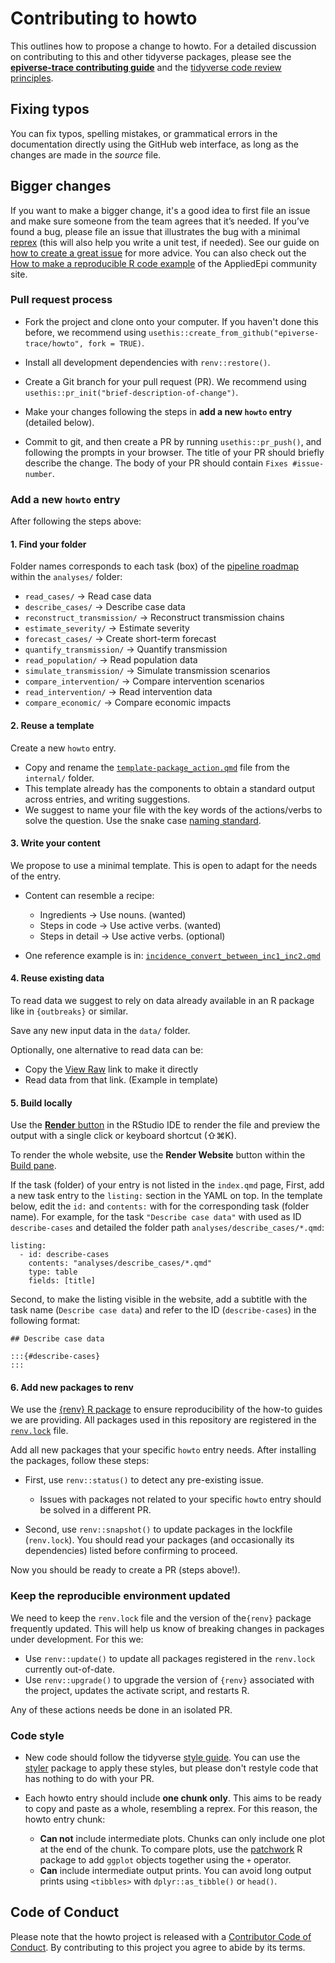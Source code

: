 # Contributing to howto

This outlines how to propose a change to howto.
For a detailed discussion on contributing to this and other tidyverse packages, please see the [**epiverse-trace contributing guide**](https://github.com/epiverse-trace/.github/blob/main/CONTRIBUTING.md) and the [tidyverse code review principles](https://code-review.tidyverse.org/).

## Fixing typos

You can fix typos, spelling mistakes, or grammatical errors in the documentation directly using the GitHub web interface, as long as the changes are made in the _source_ file. 
<!--This generally means you'll need to edit [roxygen2 comments](https://roxygen2.r-lib.org/articles/roxygen2.html) in an `.R`, not a `.Rd` file. 
You can find the `.R` file that generates the `.Rd` by reading the comment in the first line.-->

## Bigger changes

If you want to make a bigger change, it's a good idea to first file an issue and make sure someone from the team agrees that it’s needed. 
If you’ve found a bug, please file an issue that illustrates the bug with a minimal 
[reprex](https://www.tidyverse.org/help/#reprex) (this will also help you write a unit test, if needed).
See our guide on [how to create a great issue](https://code-review.tidyverse.org/issues/) for more advice. 
You can also check out the [How to make a reproducible R code example](https://community.appliedepi.org/t/how-to-make-a-reproducible-r-code-example/167/1) of the AppliedEpi community site.

### Pull request process

*   Fork the project and clone onto your computer. If you haven't done this before, we recommend using `usethis::create_from_github("epiverse-trace/howto", fork = TRUE)`.

*   Install all development dependencies with `renv::restore()`. 

<!--and then make sure the package passes R CMD check by running `devtools::check()`. 
    If R CMD check doesn't pass cleanly, it's a good idea to ask for help before continuing. -->

*   Create a Git branch for your pull request (PR). We recommend using `usethis::pr_init("brief-description-of-change")`.

*   Make your changes following the steps in **add a new `howto` entry** (detailed below).

*   Commit to git, and then create a PR by running `usethis::pr_push()`, and following the prompts in your browser.
    The title of your PR should briefly describe the change.
    The body of your PR should contain `Fixes #issue-number`.

<!--*  For user-facing changes, add a bullet to the top of `NEWS.md` (i.e. just below the first header). Follow the style described in <https://style.tidyverse.org/news.html>.-->

### Add a new `howto` entry

After following the steps above:

#### 1. Find your folder

Folder names corresponds to each task (box) of the [pipeline roadmap](https://epiverse-trace.github.io/getting-started.html#roadmap) within the `analyses/` folder:

  - `read_cases/` → Read case data
  - `describe_cases/` → Describe case data
  - `reconstruct_transmission/` → Reconstruct transmission chains
  - `estimate_severity/` → Estimate severity
  - `forecast_cases/` → Create short-term forecast
  - `quantify_transmission/` → Quantify transmission
  - `read_population/` → Read population data
  - `simulate_transmission/` → Simulate transmission scenarios
  - `compare_intervention/` → Compare intervention scenarios
  - `read_intervention/` → Read intervention data
  - `compare_economic/` → Compare economic impacts

#### 2. Reuse a template

Create a new `howto` entry. 

- Copy and rename the [`template-package_action.qmd`](https://github.com/epiverse-trace/howto/blob/main/internal/template-package_action.qmd) file from the `internal/` folder.
- This template already has the components to obtain a standard output across entries, and writing suggestions.
- We suggest to name your file with the key words of the actions/verbs to solve the question. Use the snake case [naming standard](https://devguide.ropensci.org/building.html?q=snake#function-and-argument-naming).

#### 3. Write your content

We propose to use a minimal template. This is open to adapt for the needs of the entry.

- Content can resemble a recipe:
  - Ingredients → Use nouns. (wanted)
  - Steps in code → Use active verbs. (wanted)
  - Steps in detail → Use active verbs. (optional)

- One reference example is in: [`incidence_convert_between_inc1_inc2.qmd`](https://github.com/epiverse-trace/howto/blob/5004d91ef22c63e8682878683d947dc75c96b8d4/internal/incidence_convert_between_inc1_inc2.qmd#L14-L21)

#### 4. Reuse existing data

To read data we suggest to rely on data already available in an R package like in `{outbreaks}` or similar. 

Save any new input data in the `data/` folder.

Optionally, one alternative to read data can be:

- Copy the [View Raw](https://docs.github.com/en/enterprise-cloud@latest/repositories/working-with-files/using-files/viewing-a-file) link to make it directly 
- Read data from that link. (Example in template)

#### 5. Build locally 

Use the [**Render** button](https://quarto.org/docs/get-started/hello/rstudio.html#rendering) in the RStudio IDE to render the file and preview the output with a single click or keyboard shortcut (⇧⌘K).

To render the whole website, use the **Render Website** button within the [Build pane](https://docs.posit.co/ide/user/ide/guide/ui/ui-panes.html).

If the task (folder) of your entry is not listed in the `index.qmd` page, First, add a new task entry to the `listing:` section in the YAML on top. In the template below, edit the `id:` and `contents:` with for the corresponding task (folder name). For example, for the task `"Describe case data"` with used as ID `describe-cases` and detailed the folder path `analyses/describe_cases/*.qmd`:

```
listing: 
  - id: describe-cases
    contents: "analyses/describe_cases/*.qmd"
    type: table
    fields: [title]
```

Second, to make the listing visible in the website, add a subtitle with the task name (`Describe case data`) and refer to the ID (`describe-cases`) in the following format:

```
## Describe case data

:::{#describe-cases}
:::
```

#### 6. Add new packages to renv

We use the [{renv} R package](https://rstudio.github.io/renv/) to ensure reproducibility of the how-to guides we are providing. All packages used in this repository are registered in the [`renv.lock`](https://github.com/epiverse-trace/howto/blob/main/renv.lock) file.

Add all new packages that your specific `howto` entry needs. After installing the packages, follow these steps:

- First, use `renv::status()` to detect any pre-existing issue.
  - Issues with packages not related to your specific `howto` entry should be solved in a different PR.

- Second, use `renv::snapshot()` to update packages in the lockfile (`renv.lock`). You should read your packages (and occasionally its dependencies) listed before confirming to proceed.

Now you should be ready to create a PR (steps above!).

### Keep the reproducible environment updated

We need to keep the `renv.lock` file and the version of the`{renv}` package frequently updated. This will help us know of breaking changes in packages under development. For this we:

- Use `renv::update()` to update all packages registered in the `renv.lock` currently out-of-date.
- Use `renv::upgrade()` to upgrade the version of `{renv}` associated with the project, updates the activate script, and restarts R.

Any of these actions needs be done in an isolated PR.

### Code style

-   New code should follow the tidyverse [style guide](https://style.tidyverse.org). 
    You can use the [styler](https://CRAN.R-project.org/package=styler) package to apply these styles, but please don't restyle code that has nothing to do with your PR. 

- Each howto entry should include __one chunk only__. This aims to be ready to copy and paste as a whole, resembling a reprex. For this reason, the howto entry chunk:
  - __Can not__ include intermediate plots. Chunks can only include one plot at the end of the chunk. To compare plots, use the [patchwork](https://patchwork.data-imaginist.com/) R package to add `ggplot` objects together using the `+` operator. 
  - __Can__ include intermediate output prints. You can avoid long output prints using `<tibbles>` with `dplyr::as_tibble()` or `head()`.

<!--*  We use [roxygen2](https://cran.r-project.org/package=roxygen2), with [Markdown syntax](https://cran.r-project.org/web/packages/roxygen2/vignettes/rd-formatting.html), for documentation.  

*  We use [testthat](https://cran.r-project.org/package=testthat) for unit tests. 
   Contributions with test cases included are easier to accept.  -->

## Code of Conduct

Please note that the howto project is released with a
[Contributor Code of Conduct](CODE_OF_CONDUCT.md). By contributing to this
project you agree to abide by its terms.
